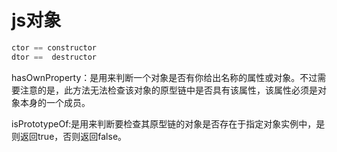 # js对象

```js
ctor == constructor
dtor ==  destructor
```

hasOwnProperty：是用来判断一个对象是否有你给出名称的属性或对象。不过需要注意的是，此方法无法检查该对象的原型链中是否具有该属性，该属性必须是对象本身的一个成员。

isPrototypeOf:是用来判断要检查其原型链的对象是否存在于指定对象实例中，是则返回true，否则返回false。